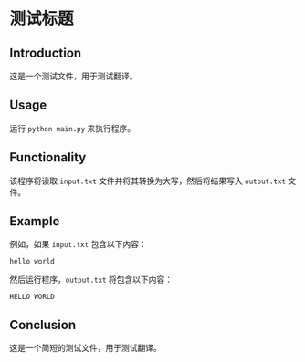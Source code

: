 # 测试标题

## Introduction

这是一个测试文件，用于测试翻译。

## Usage

运行 `python main.py` 来执行程序。

## Functionality

该程序将读取 `input.txt` 文件并将其转换为大写，然后将结果写入 `output.txt` 文件。

## Example

例如，如果 `input.txt` 包含以下内容：

```
hello world
```

然后运行程序，`output.txt` 将包含以下内容：

```
HELLO WORLD
```

## Conclusion

这是一个简短的测试文件，用于测试翻译。
